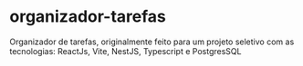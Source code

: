 # organizador-tarefas
Organizador de tarefas, originalmente feito para um projeto seletivo com as tecnologias: ReactJs, Vite, NestJS, Typescript e PostgresSQL
